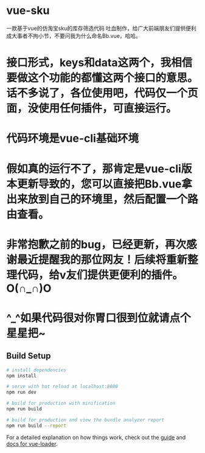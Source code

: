 # vue-sku  
一款基于vue的仿淘宝sku的库存筛选代码
吐血制作，给广大前端朋友们提供便利
成大事者不拘小节，不要问我为什么命名Bb.vue，哈哈。
# 接口形式，keys和data这两个，我相信要做这个功能的都懂这两个接口的意思。话不多说了，各位使用吧，代码仅一个页面，没使用任何插件，可直接运行。
# 代码环境是vue-cli基础环境
# 假如真的运行不了，那肯定是vue-cli版本更新导致的，您可以直接把Bb.vue拿出来放到自己的环境里，然后配置一个路由查看。
# 非常抱歉之前的bug，已经更新，再次感谢最近提醒我的那位网友！后续将重新整理代码，给v友们提供更便利的插件。O(∩_∩)O
# ^_^如果代码很对你胃口很到位就请点个星星把~
## Build Setup

``` bash
# install dependencies
npm install

# serve with hot reload at localhost:8080
npm run dev

# build for production with minification
npm run build

# build for production and view the bundle analyzer report
npm run build --report
```

For a detailed explanation on how things work, check out the [guide](http://vuejs-templates.github.io/webpack/) and [docs for vue-loader](http://vuejs.github.io/vue-loader).
